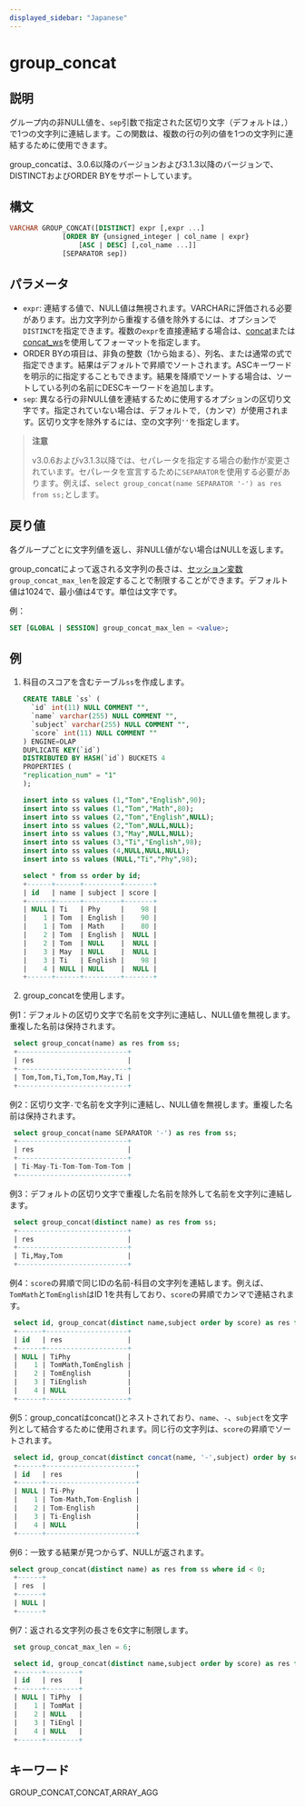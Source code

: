 ```yaml
---
displayed_sidebar: "Japanese"
---
```


# group_concat

## 説明

グループ内の非NULL値を、`sep`引数で指定された区切り文字（デフォルトは`,`）で1つの文字列に連結します。この関数は、複数の行の列の値を1つの文字列に連結するために使用できます。

group_concatは、3.0.6以降のバージョンおよび3.1.3以降のバージョンで、DISTINCTおよびORDER BYをサポートしています。

## 構文

```SQL
VARCHAR GROUP_CONCAT([DISTINCT] expr [,expr ...]
             [ORDER BY {unsigned_integer | col_name | expr}
                 [ASC | DESC] [,col_name ...]]
             [SEPARATOR sep])
```

## パラメータ

- `expr`: 連結する値で、NULL値は無視されます。VARCHARに評価される必要があります。出力文字列から重複する値を除外するには、オプションで`DISTINCT`を指定できます。複数の`expr`を直接連結する場合は、[concat](./concat.md)または[concat_ws](./concat_ws.md)を使用してフォーマットを指定します。
- ORDER BYの項目は、非負の整数（1から始まる）、列名、または通常の式で指定できます。結果はデフォルトで昇順でソートされます。ASCキーワードを明示的に指定することもできます。結果を降順でソートする場合は、ソートしている列の名前にDESCキーワードを追加します。
- `sep`: 異なる行の非NULL値を連結するために使用するオプションの区切り文字です。指定されていない場合は、デフォルトで`,`（カンマ）が使用されます。区切り文字を除外するには、空の文字列`''`を指定します。

> **注意**
>
> v3.0.6およびv3.1.3以降では、セパレータを指定する場合の動作が変更されています。セパレータを宣言するために`SEPARATOR`を使用する必要があります。例えば、`select group_concat(name SEPARATOR '-') as res from ss;`とします。

## 戻り値

各グループごとに文字列値を返し、非NULL値がない場合はNULLを返します。

group_concatによって返される文字列の長さは、[セッション変数](../../../reference/System_variable.md)`group_concat_max_len`を設定することで制限することができます。デフォルト値は1024で、最小値は4です。単位は文字です。

例：

```sql
SET [GLOBAL | SESSION] group_concat_max_len = <value>;
```

## 例

1. 科目のスコアを含むテーブル`ss`を作成します。

   ```sql
   CREATE TABLE `ss` (
     `id` int(11) NULL COMMENT "",
     `name` varchar(255) NULL COMMENT "",
     `subject` varchar(255) NULL COMMENT "",
     `score` int(11) NULL COMMENT ""
   ) ENGINE=OLAP
   DUPLICATE KEY(`id`)
   DISTRIBUTED BY HASH(`id`) BUCKETS 4
   PROPERTIES (
   "replication_num" = "1"
   );

   insert into ss values (1,"Tom","English",90);
   insert into ss values (1,"Tom","Math",80);
   insert into ss values (2,"Tom","English",NULL);
   insert into ss values (2,"Tom",NULL,NULL);
   insert into ss values (3,"May",NULL,NULL);
   insert into ss values (3,"Ti","English",98);
   insert into ss values (4,NULL,NULL,NULL);
   insert into ss values (NULL,"Ti","Phy",98);

   select * from ss order by id;
   +------+------+---------+-------+
   | id   | name | subject | score |
   +------+------+---------+-------+
   | NULL | Ti   | Phy     |    98 |
   |    1 | Tom  | English |    90 |
   |    1 | Tom  | Math    |    80 |
   |    2 | Tom  | English |  NULL |
   |    2 | Tom  | NULL    |  NULL |
   |    3 | May  | NULL    |  NULL |
   |    3 | Ti   | English |    98 |
   |    4 | NULL | NULL    |  NULL |
   +------+------+---------+-------+
   ```

2. group_concatを使用します。
  
  例1：デフォルトの区切り文字で名前を文字列に連結し、NULL値を無視します。重複した名前は保持されます。

  ```sql
   select group_concat(name) as res from ss;
   +---------------------------+
   | res                       |
   +---------------------------+
   | Tom,Tom,Ti,Tom,Tom,May,Ti |
   +---------------------------+
  ```

  例2：区切り文字`-`で名前を文字列に連結し、NULL値を無視します。重複した名前は保持されます。

  ```sql
   select group_concat(name SEPARATOR '-') as res from ss;
   +---------------------------+
   | res                       |
   +---------------------------+
   | Ti-May-Ti-Tom-Tom-Tom-Tom |
   +---------------------------+
  ```

  例3：デフォルトの区切り文字で重複した名前を除外して名前を文字列に連結します。

  ```sql
   select group_concat(distinct name) as res from ss;
   +---------------------------+
   | res                       |
   +---------------------------+
   | Ti,May,Tom                |
   +---------------------------+
  ```

  例4：`score`の昇順で同じIDの名前-科目の文字列を連結します。例えば、`TomMath`と`TomEnglish`はID 1を共有しており、`score`の昇順でカンマで連結されます。

  ```sql
   select id, group_concat(distinct name,subject order by score) as res from ss group by id order by id;
   +------+--------------------+
   | id   | res                |
   +------+--------------------+
   | NULL | TiPhy              |
   |    1 | TomMath,TomEnglish |
   |    2 | TomEnglish         |
   |    3 | TiEnglish          |
   |    4 | NULL               |
   +------+--------------------+
   ```

  例5：group_concatはconcat()とネストされており、`name`、`-`、`subject`を文字列として結合するために使用されます。同じ行の文字列は、`score`の昇順でソートされます。
  
  ```sql
   select id, group_concat(distinct concat(name, '-',subject) order by score) as res from ss group by id order by id;
   +------+----------------------+
   | id   | res                  |
   +------+----------------------+
   | NULL | Ti-Phy               |
   |    1 | Tom-Math,Tom-English |
   |    2 | Tom-English          |
   |    3 | Ti-English           |
   |    4 | NULL                 |
   +------+----------------------+
   ```
  
  例6：一致する結果が見つからず、NULLが返されます。

  ```sql
  select group_concat(distinct name) as res from ss where id < 0;
   +------+
   | res  |
   +------+
   | NULL |
   +------+
   ```

  例7：返される文字列の長さを6文字に制限します。

  ```sql
   set group_concat_max_len = 6;

   select id, group_concat(distinct name,subject order by score) as res from ss group by id order by id;
   +------+--------+
   | id   | res    |
   +------+--------+
   | NULL | TiPhy  |
   |    1 | TomMat |
   |    2 | NULL   |
   |    3 | TiEngl |
   |    4 | NULL   |
   +------+--------+
   ```

## キーワード

GROUP_CONCAT,CONCAT,ARRAY_AGG
